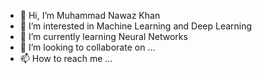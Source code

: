 - 👋 Hi, I’m Muhammad Nawaz Khan
- 👀 I’m interested in Machine Learning and Deep Learning
- 🌱 I’m currently learning Neural Networks
- 💞️ I’m looking to collaborate on ...
- 📫 How to reach me ...

<!---
mnawaz77/mnawaz77 is a ✨ special ✨ repository because its `README.md` (this file) appears on your GitHub profile.
You can click the Preview link to take a look at your changes.
--->
